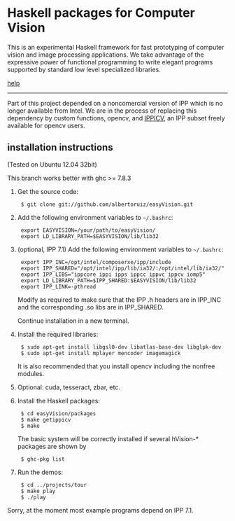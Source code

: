 Haskell packages for Computer Vision
====================================

This is an experimental Haskell framework for fast prototyping of computer vision and image processing applications. We take advantage of the expressive power of functional programming to write elegant programs supported by standard low level specialized libraries.

[help](http://dis.um.es/~alberto/ev/help.html)

----

Part of this project depended on a noncomercial version of IPP which is no longer
available from Intel. We are in the process of replacing this dependency by custom
functions, opencv, and [IPPICV](http://code.opencv.org/projects/opencv/wiki/Opencv3), an IPP subset freely available for opencv users.

installation instructions
-------------------------

(Tested on Ubuntu 12.04 32bit)

This branch works better with ghc >= 7.8.3

1. Get the source code:

        $ git clone git://github.com/albertoruiz/easyVision.git

2. Add the following environment variables to `~/.bashrc`:

        export EASYVISION=/your/path/to/easyVision/
        export LD_LIBRARY_PATH=$EASYVISION/lib/lib32

2. (optional, IPP 7.1) Add the following environment variables to `~/.bashrc`:

        export IPP_INC=/opt/intel/composerxe/ipp/include
        export IPP_SHARED="/opt/intel/ipp/lib/ia32/:/opt/intel/lib/ia32/"
        export IPP_LIBS="ippcore ippi ipps ippcc ippvc ippcv iomp5"
        export LD_LIBRARY_PATH=$IPP_SHARED:$EASYVISION/lib/lib32
        export IPP_LINK=-pthread

    Modify as required to make sure that the IPP .h headers are in IPP_INC and 
    the corresponding .so libs are in IPP_SHARED.

    Continue installation in a new terminal.


5. Install the required libraries:

        $ sudo apt-get install libgsl0-dev libatlas-base-dev libglpk-dev
        $ sudo apt-get install mplayer mencoder imagemagick

    It is also recommended that you install opencv including the nonfree modules.

6. Optional: cuda, tesseract, zbar, etc.


7. Install the Haskell packages:

        $ cd easyVision/packages
        $ make getippicv
        $ make

    The basic system will be correctly installed if several hVision-* packages are shown by

        $ ghc-pkg list

8. Run the demos:

        $ cd ../projects/tour
        $ make play
        $ ./play

Sorry, at the moment most example programs depend on IPP 7.1.

